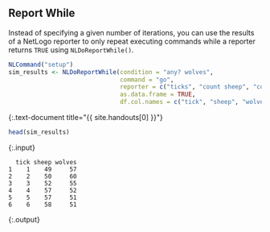 ---
---

## Report While

Instead of specifying a given number of iterations, you can use the results of a NetLogo reporter to only repeat executing commands while a reporter returns `TRUE` using `NLDoReportWhile()`. 
  

~~~r
NLCommand("setup")
sim_results <- NLDoReportWhile(condition = "any? wolves", 
                               command = "go",
                               reporter = c("ticks", "count sheep", "count wolves"),
                               as.data.frame = TRUE,
                               df.col.names = c("tick", "sheep", "wolves"))
~~~
{:.text-document title="{{ site.handouts[0] }}"}


~~~r
head(sim_results)
~~~
{:.input}
~~~
  tick sheep wolves
1    1    49     57
2    2    50     60
3    3    52     55
4    4    57     52
5    5    57     51
6    6    58     51
~~~
{:.output}

